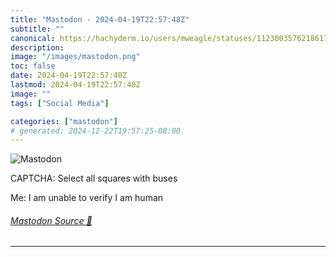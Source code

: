 ```yaml
---
title: "Mastodon - 2024-04-19T22:57:48Z"
subtitle: ""
canonical: https://hachyderm.io/users/mweagle/statuses/112300357621861733
description:
image: "/images/mastodon.png"
toc: false
date: 2024-04-19T22:57:48Z
lastmod: 2024-04-19T22:57:48Z
image: ""
tags: ["Social Media"]

categories: ["mastodon"]
# generated: 2024-12-22T19:57:25-08:00
---
```

![Mastodon](/images/mastodon.png)

<p>CAPTCHA: Select all squares with buses</p><p>Me: I am unable to verify I am human</p>


###### [Mastodon Source 🐘](https://hachyderm.io/@mweagle/112300357621861733)

___

